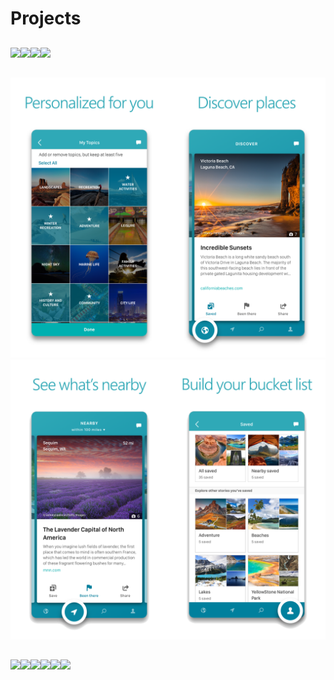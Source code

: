 # Projects
##

![](https://lh3.googleusercontent.com/Ubulk8Xi2JicGhGbXpI9yqDec012VotHDxPKgPCWNkQW5rODrOWtKNmwr875zzkLW4Y=w720-h310-rw)![](https://lh3.googleusercontent.com/a_eCoAttlktRFHyYDnYFVO5KnC-JgjCOspasDIDs2dydq0A0KDtD8RjtZkxZPD2xJVo=w720-h310-rw)![](https://lh3.googleusercontent.com/Az7W7RJn2vpiWBvAvaJyfQVNHacuMvh-466KGfYNaLjKV2ecA8oJGCJdxbkjD3TtZA=w720-h310-rw)![](https://lh3.googleusercontent.com/q1Rra3gZDL09ErOfpSSqdmceZ2XsanOdUcITVzFfP2XZqpWiiqRsWpE1qdpWGV3sCpM=w720-h310-rw)

##
![](Bing1.png)
![](Bing2.png)

##
![](https://is5-ssl.mzstatic.com/image/thumb/PurpleSource124/v4/59/b9/8f/59b98fad-28af-91e6-7c75-dfd609703e11/d366c791-5126-4448-8387-7c4df38289f4_MDX6.1_iOSmx_Detail1.jpg/230x0w.jpg)![](https://is3-ssl.mzstatic.com/image/thumb/PurpleSource114/v4/19/c5/6e/19c56e14-a953-8bfc-44e6-ee50666100a8/2bcb4c4c-b547-472f-abe2-039ceaf93e84_MDX6.1_iOSmx_Detail2.jpg/230x0w.jpg)![](https://is2-ssl.mzstatic.com/image/thumb/PurpleSource124/v4/40/ea/72/40ea72a4-bb35-b8e3-0238-c42787b23591/6a48a865-c4fa-4e83-bab4-01495593f71b_MDX6.1_iOSmx_contenthub3.jpg/230x0w.jpg)![](https://is5-ssl.mzstatic.com/image/thumb/PurpleSource114/v4/64/14/8e/64148e8d-6561-0480-8e56-a4efab9c08d4/ea8cfd71-7fed-4271-8376-44153f9cb50f_MDX6.1_iOSmx_finder4.jpg/230x0w.jpg)![](https://is5-ssl.mzstatic.com/image/thumb/PurpleSource124/v4/12/c0/2d/12c02d3a-bbff-c28f-db4e-352adbcae2d6/79214d35-e25d-474c-84b2-5ceaeca31d8e_MDX6.1_iOSmx_mobileorder6.jpg/230x0w.jpg)![](https://is5-ssl.mzstatic.com/image/thumb/PurpleSource124/v4/b2/f8/10/b2f81048-97be-8b9b-a397-a1d590b93035/9f2e7e5b-8486-4c36-b896-ab4bb5afefea_MDX6.1_iOSmx_photopass6.jpg/230x0w.jpg)

